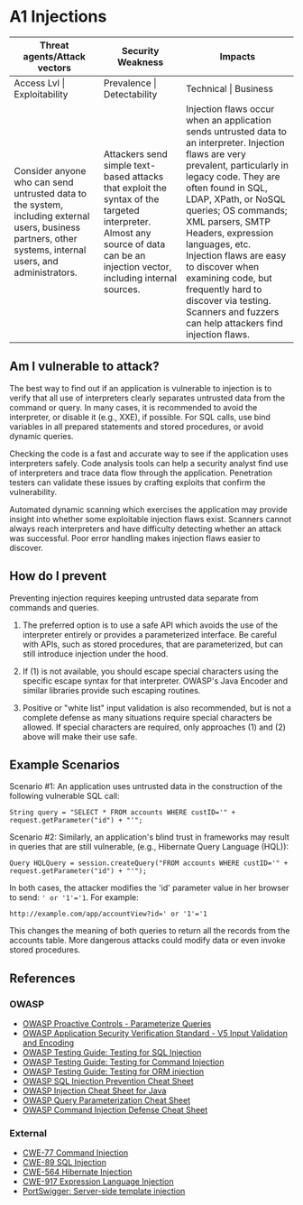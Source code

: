 # A1 Injections

| Threat agents/Attack vectors | Security Weakness           | Impacts               |
| -- | -- | -- |
| Access Lvl \| Exploitability | Prevalence \| Detectability | Technical \| Business |
| Consider anyone who can send untrusted data to the system, including external users, business partners, other systems, internal users, and administrators. | Attackers send simple text-based attacks that exploit the syntax of the targeted interpreter. Almost any source of data can be an injection vector, including internal sources. | Injection flaws occur when an application sends untrusted data to an interpreter. Injection flaws are very prevalent, particularly in legacy code.  They are often found in SQL, LDAP, XPath, or NoSQL queries; OS commands; XML parsers, SMTP Headers, expression languages, etc. Injection flaws are easy to discover when examining code, but frequently hard to discover via testing. Scanners and fuzzers can help attackers find injection flaws. | Injection can result in data loss or corruption, lack of accountability, or denial of access. Injection can sometimes lead to complete host takeover. | Consider the business value of the affected data and the platform running the interpreter. All data could be stolen, modified, or deleted.  Could your reputation be harmed? |

## Am I vulnerable to attack?

The best way to find out if an application is vulnerable to injection is to verify that all use of interpreters clearly separates untrusted data from the command or query. In many cases, it is recommended to avoid the interpreter, or disable it (e.g., XXE), if possible. For SQL calls, use bind variables in all prepared statements and stored procedures, or avoid dynamic queries.

Checking the code is a fast and accurate way to see if the application uses interpreters safely. Code analysis tools can help a security analyst find use of interpreters and trace data flow through the application. Penetration testers can validate these issues by crafting exploits that confirm the vulnerability.

Automated dynamic scanning which exercises the application may provide insight into whether some exploitable injection flaws exist. Scanners cannot always reach interpreters and have difficulty detecting whether an attack was successful. Poor error handling makes injection flaws easier to discover.

## How do I prevent 

Preventing injection requires keeping untrusted data separate from commands and queries.

1. The preferred option is to use a safe API which avoids the use of the interpreter entirely or provides a parameterized interface.  Be careful with APIs, such as stored procedures, that are parameterized, but can still introduce injection under the hood.

2. If (1) is not available, you should escape special characters using the specific escape syntax for that interpreter. OWASP's Java Encoder and similar libraries provide such escaping routines.

3. Positive or "white list" input validation is also recommended, but is not a complete defense as many situations require special characters be allowed. If special characters are required, only approaches (1) and (2) above will make their use safe. 

## Example Scenarios

Scenario #1: An application uses untrusted data in the construction of the following vulnerable SQL call:

`String query = "SELECT * FROM accounts WHERE custID='" + request.getParameter("id") + "'";`

Scenario #2: Similarly, an application's blind trust in frameworks may result in queries that are still vulnerable, (e.g., Hibernate Query Language (HQL)):

`Query HQLQuery = session.createQuery("FROM accounts WHERE custID='" + request.getParameter("id") + "'");`

In both cases, the attacker modifies the 'id' parameter value in her browser to send:  `' or '1'='1`. For example: 

`http://example.com/app/accountView?id=' or '1'='1`

This changes the meaning of both queries to return all the records from the accounts table.  More dangerous attacks could modify data or even invoke stored procedures.

## References

### OWASP

* [OWASP Proactive Controls - Parameterize Queries](https://www.owasp.org/index.php/OWASP_Proactive_Controls#2:_Parameterize_Queries)
* [OWASP Application Security Verification Standard - V5 Input Validation and Encoding](https://www.owasp.org/index.php/Category:OWASP_Application_Security_Verification_Standard_Project)
* [OWASP Testing Guide: Testing for SQL Injection](https://www.owasp.org/index.php/Testing_for_SQL_Injection_(OTG-INPVAL-005))
* [OWASP Testing Guide: Testing for Command Injection](https://www.owasp.org/index.php/Testing_for_Command_Injection_(OTG-INPVAL-013))
* [OWASP Testing Guide: Testing for ORM injection](https://www.owasp.org/index.php/Testing_for_ORM_Injection_(OTG-INPVAL-007))
* [OWASP SQL Injection Prevention Cheat Sheet](https://www.owasp.org/index.php/SQL_Injection_Prevention_Cheat_Sheet)
* [OWASP Injection Cheat Sheet for Java](https://www.owasp.org/index.php/Injection_Prevention_Cheat_Sheet_in_Java)
* [OWASP Query Parameterization Cheat Sheet](https://www.owasp.org/index.php/Query_Parameterization_Cheat_Sheet)
* [OWASP Command Injection Defense Cheat Sheet](https://www.owasp.org/index.php/Command_Injection_Defense_Cheat_Sheet)

### External

* [CWE-77 Command Injection](https://cwe.mitre.org/data/definitions/77.html)
* [CWE-89 SQL Injection](https://cwe.mitre.org/data/definitions/89.html)
* [CWE-564 Hibernate Injection](https://cwe.mitre.org/data/definitions/564.html)
* [CWE-917 Expression Language Injection](https://cwe.mitre.org/data/definitions/917.html)
* [PortSwigger: Server-side template injection](https://portswigger.net/knowledgebase/issues/details/00101080_serversidetemplateinjection)
